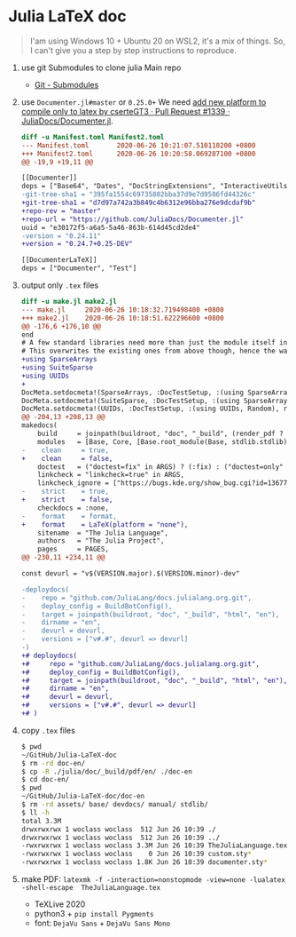 # Julia LaTeX doc

> I'am using Windows 10 + Ubuntu 20 on WSL2, it's a mix of things.
> So, I can't give you a step by step instructions to reproduce.


1. use git Submodules to clone julia Main repo
    - [Git - Submodules](https://git-scm.com/book/en/v2/Git-Tools-Submodules)
2. use `Documenter.jl#master` or `0.25.0+`
    We need [add new platform to compile only to latex by cserteGT3 · Pull Request #1339 · JuliaDocs/Documenter.jl](https://github.com/JuliaDocs/Documenter.jl/pull/1339).

    ```diff
    diff -u Manifest.toml Manifest2.toml
    --- Manifest.toml       2020-06-26 10:21:07.510110200 +0800
    +++ Manifest2.toml      2020-06-26 10:20:58.069287100 +0800
    @@ -19,9 +19,11 @@

    [[Documenter]]
    deps = ["Base64", "Dates", "DocStringExtensions", "InteractiveUtils", "JSON", "LibGit2", "Logging", "Markdown", "REPL", "Test", "Unicode"]
    -git-tree-sha1 = "395fa1554c69735802bba37d9e7d9586fd44326c"
    +git-tree-sha1 = "d7d97a742a3b849c4b6312e96bba276e9dcdaf9b"
    +repo-rev = "master"
    +repo-url = "https://github.com/JuliaDocs/Documenter.jl"
    uuid = "e30172f5-a6a5-5a46-863b-614d45cd2de4"
    -version = "0.24.11"
    +version = "0.24.7+0.25-DEV"

    [[DocumenterLaTeX]]
    deps = ["Documenter", "Test"]
    ```

3. output only `.tex` files

    ```diff
    diff -u make.jl make2.jl
    --- make.jl     2020-06-26 10:18:32.719498400 +0800
    +++ make2.jl    2020-06-26 10:18:51.622296600 +0800
    @@ -176,6 +176,10 @@
    end
    # A few standard libraries need more than just the module itself in the DocTestSetup.
    # This overwrites the existing ones from above though, hence the warn=false.
    +using SparseArrays
    +using SuiteSparse
    +using UUIDs
    +
    DocMeta.setdocmeta!(SparseArrays, :DocTestSetup, :(using SparseArrays, LinearAlgebra), recursive=true, warn=false)
    DocMeta.setdocmeta!(SuiteSparse, :DocTestSetup, :(using SparseArrays, LinearAlgebra, SuiteSparse), recursive=true, warn=false)
    DocMeta.setdocmeta!(UUIDs, :DocTestSetup, :(using UUIDs, Random), recursive=true, warn=false)
    @@ -204,13 +208,13 @@
    makedocs(
        build     = joinpath(buildroot, "doc", "_build", (render_pdf ? "pdf" : "html"), "en"),
        modules   = [Base, Core, [Base.root_module(Base, stdlib.stdlib) for stdlib in STDLIB_DOCS]...],
    -    clean     = true,
    +    clean     = false,
        doctest   = ("doctest=fix" in ARGS) ? (:fix) : ("doctest=only" in ARGS) ? (:only) : ("doctest=true" in ARGS) ? true : false,
        linkcheck = "linkcheck=true" in ARGS,
        linkcheck_ignore = ["https://bugs.kde.org/show_bug.cgi?id=136779"], # fails to load from nanosoldier?
    -    strict    = true,
    +    strict    = false,
        checkdocs = :none,
    -    format    = format,
    +    format    = LaTeX(platform = "none"),
        sitename  = "The Julia Language",
        authors   = "The Julia Project",
        pages     = PAGES,
    @@ -230,11 +234,11 @@

    const devurl = "v$(VERSION.major).$(VERSION.minor)-dev"

    -deploydocs(
    -    repo = "github.com/JuliaLang/docs.julialang.org.git",
    -    deploy_config = BuildBotConfig(),
    -    target = joinpath(buildroot, "doc", "_build", "html", "en"),
    -    dirname = "en",
    -    devurl = devurl,
    -    versions = ["v#.#", devurl => devurl]
    -)
    +# deploydocs(
    +#     repo = "github.com/JuliaLang/docs.julialang.org.git",
    +#     deploy_config = BuildBotConfig(),
    +#     target = joinpath(buildroot, "doc", "_build", "html", "en"),
    +#     dirname = "en",
    +#     devurl = devurl,
    +#     versions = ["v#.#", devurl => devurl]
    +# )
    ```

4. copy `.tex` files
    ```sh
    $ pwd
    ~/GitHub/Julia-LaTeX-doc
    $ rm -rd doc-en/
    $ cp -R ./julia/doc/_build/pdf/en/ ./doc-en
    $ cd doc-en/
    $ pwd
    ~/GitHub/Julia-LaTeX-doc/doc-en
    $ rm -rd assets/ base/ devdocs/ manual/ stdlib/
    $ ll -h
    total 3.3M
    drwxrwxrwx 1 woclass woclass  512 Jun 26 10:39 ./
    drwxrwxrwx 1 woclass woclass  512 Jun 26 10:39 ../
    -rwxrwxrwx 1 woclass woclass 3.3M Jun 26 10:39 TheJuliaLanguage.tex*
    -rwxrwxrwx 1 woclass woclass    0 Jun 26 10:39 custom.sty*
    -rwxrwxrwx 1 woclass woclass 1.8K Jun 26 10:39 documenter.sty*
    ```

5. make PDF: `latexmk -f -interaction=nonstopmode -view=none -lualatex -shell-escape  TheJuliaLanguage.tex`
    + TeXLive 2020
    + python3 + `pip install Pygments`
    + font: `DejaVu Sans` + `DejaVu Sans Mono`
